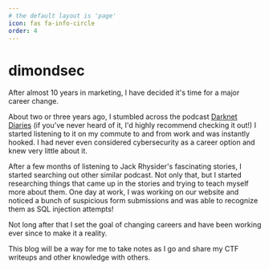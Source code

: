 ```yaml
---
# the default layout is 'page'
icon: fas fa-info-circle
order: 4
---
```


# dimondsec

After almost 10 years in marketing, I have decided it's time for a major career change.

About two or three years ago, I stumbled across the podcast [Darknet Diaries](https://darknetdiaries.com) (if you've never heard of it, I'd highly recommend checking it out!) I started listening to it on my commute to and from work and was instantly hooked. I had never even considered cybersecurity as a career option and knew very little about it.

After a few months of listening to Jack Rhysider's fascinating stories, I started searching out other similar podcast. Not only that, but I started researching things that came up in the stories and trying to teach myself more about them. One day at work, I was working on our website and noticed a bunch of suspicious form submissions and was able to recognize them as SQL injection attempts!

Not long after that I set the goal of changing careers and have been working ever since to make it a reality.

This blog will be a way for me to take notes as I go and share my CTF writeups and other knowledge with others.
